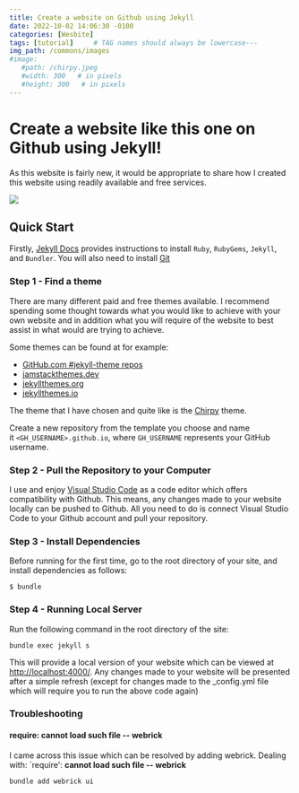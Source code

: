 ```yaml
---
title: Create a website on Github using Jekyll
date: 2022-10-02 14:06:30 -0100
categories: [Wesbite]
tags: [tutorial]     # TAG names should always be lowercase---
img_path: /commons/images
#image:
   #path: /chirpy.jpeg
   #width: 300   # in pixels
   #height: 300   # in pixels
---
```


# Create a website like this one on Github using Jekyll!
As this website is fairly new, it would be appropriate to share how I created this website using readily available and free services.

![](/chirpy.jpeg)

## Quick Start
Firstly, [Jekyll Docs](https://jekyllrb.com/docs/installation/) provides instructions to install `Ruby`, `RubyGems`, `Jekyll`, and `Bundler`.  You will also need to install [Git](https://git-scm.com/)

### Step 1 - Find a theme
There are many different paid and free themes available. I recommend spending some thought towards what you would like to achieve with your own website and in addition what you will require of the website to best assist in what would are trying to achieve. 

Some themes can be found at for example:
-   [GitHub.com #jekyll-theme repos](https://github.com/topics/jekyll-theme)
-    [jamstackthemes.dev](https://jamstackthemes.dev/ssg/jekyll/)
-    [jekyllthemes.org](http://jekyllthemes.org/)
-    [jekyllthemes.io](https://jekyllthemes.io/)

The theme that I have chosen and quite like is the [Chirpy](https://github.com/cotes2020/jekyll-theme-chirpy) theme. 

Create a new repository from the template you choose and name it `<GH_USERNAME>.github.io`, where `GH_USERNAME` represents your GitHub username.

### Step 2 - Pull the Repository to your Computer
I use and enjoy [Visual Studio Code](https://visualstudio.microsoft.com/) as a code editor which offers compatibility with Github. This means, any changes made to your website locally can be pushed to Github.
All you need to do is connect Visual Studio Code to your Github account and pull your repository.

### Step 3 - Install Dependencies
Before running for the first time, go to the root directory of your site, and install dependencies as follows:
```
$ bundle
```

### Step 4 - Running Local Server
Run the following command in the root directory of the site:
```
bundle exec jekyll s
```

This will provide a local version of your website which can be viewed at [http://localhost:4000/](http://localhost:4000/). Any changes made to your website will be presented after a simple refresh (except for changes made to the \_config.yml file which will require you to run the above code again) 

### Troubleshooting
#### require: cannot load such file -- webrick
I came across this issue which can be resolved by adding webrick.
Dealing with: `require': **cannot load such file -- webrick**
```
bundle add webrick ui

